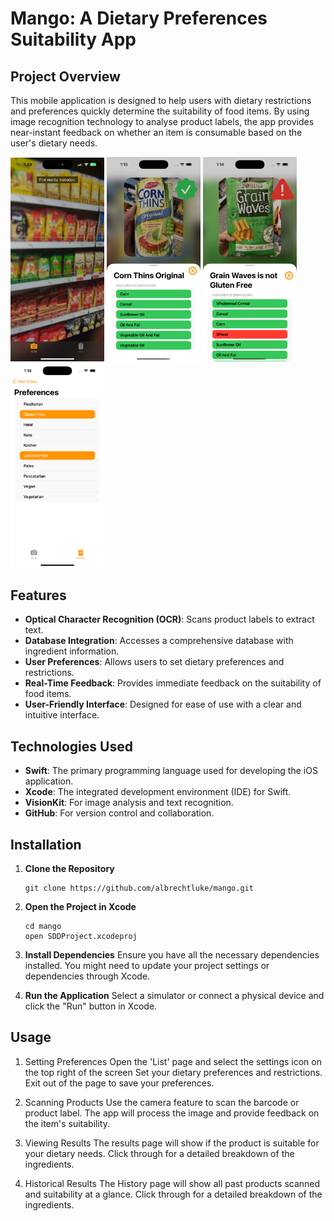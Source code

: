 # Mango: A Dietary Preferences Suitability App

## Project Overview

This mobile application is designed to help users with dietary restrictions and preferences quickly determine the suitability of food items. By using image recognition technology to analyse product labels, the app provides near-instant feedback on whether an item is consumable based on the user's dietary needs.

<p align="left">
  <img src="images/image4.png" alt="Image 1" width="150"/>
  <img src="images/image2.png" alt="Image 2" width="150"/>
  <img src="images/image1.png" alt="Image 3" width="150"/>
  <img src="images/image3.png" alt="Image 4" width="150"/>
</p>

## Features

- **Optical Character Recognition (OCR)**: Scans product labels to extract text.
- **Database Integration**: Accesses a comprehensive database with ingredient information.
- **User Preferences**: Allows users to set dietary preferences and restrictions.
- **Real-Time Feedback**: Provides immediate feedback on the suitability of food items.
- **User-Friendly Interface**: Designed for ease of use with a clear and intuitive interface.

## Technologies Used

- **Swift**: The primary programming language used for developing the iOS application.
- **Xcode**: The integrated development environment (IDE) for Swift.
- **VisionKit**: For image analysis and text recognition.
- **GitHub**: For version control and collaboration.

## Installation

1. **Clone the Repository**

   ```
   git clone https://github.com/albrechtluke/mango.git
   ```

2. **Open the Project in Xcode**

   ```
   cd mango
   open SDDProject.xcodeproj
   ```
   
3. **Install Dependencies**
Ensure you have all the necessary dependencies installed. You might need to update your project settings or dependencies through Xcode.

4. **Run the Application**
Select a simulator or connect a physical device and click the "Run" button in Xcode.

## Usage

1. Setting Preferences
Open the 'List' page and select the settings icon on the top right of the screen
Set your dietary preferences and restrictions.
Exit out of the page to save your preferences. 

2. Scanning Products
Use the camera feature to scan the barcode or product label.
The app will process the image and provide feedback on the item's suitability.

3. Viewing Results
The results page will show if the product is suitable for your dietary needs.
Click through for a detailed breakdown of the ingredients.

4. Historical Results
The History page will show all past products scanned and suitability at a glance. 
Click through for a detailed breakdown of the ingredients.
